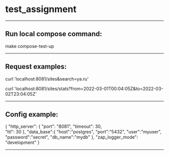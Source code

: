 # test_assignment

---
## Run local compose command:

make compose-test-up

---

## Request examples:

curl 'localhost:8081/sites&search=ya.ru'

curl 'localhost:8081/sites/stats?from=2022-03-01T00:04:05Z&to=2022-03-02T23:04:05Z'

---
## Config example:


{
    "http_server": {
        "port": "8081",
        "timeout": 30,   
        "ttl": 30
    },
    "data_base":{
        "host":"postgres",
        "port":"5432",
        "user":"myuser",
        "password":"secret",
        "db_name":"mydb"
    },
    "zap_logger_mode": "development"
}

---